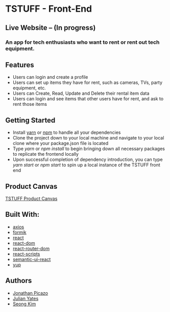 #  TSTUFF - Front-End

## Live Website  – (In progress)  
### An app for tech enthusiasts who want to rent or rent out tech equipment.

## Features
- Users can login and create a profile
- Users can set up items they have for rent, such as cameras, TVs, party
  equipment, etc.
- Users can Create, Read, Update and Delete their rental item data
- Users can login and see items that other users have for rent, and ask to rent
  those items  

## Getting Started
- Install [yarn](https://yarnpkg.com/en/) or [npm](https://www.npmjs.com/) to handle all your dependencies
- Clone the project down to your local machine and navigate to your local clone where your package.json file is located
- Type *yarn* or *npm install* to begin bringing down all necessary packages to replicate the frontend locally
- Upon successful completion of dependency introduction, you can type *yarn start* or *npm start* to spin up a local instance of the TSTUFF front end

## Product Canvas
[TSTUFF Product Canvas](https://docs.google.com/document/d/1rQV-umqBiBXv-vL6ze1_EqSxrbDX0bPFn-SYqJbcoko/edit#)


## Built With:
* [axios](https://www.npmjs.com/package/axios)
* [formik](https://www.npmjs.com/package/formik)
* [react](https://www.npmjs.com/package/react)
* [react-dom](https://www.npmjs.com/package/react-dom)
* [react-router-dom](https://www.npmjs.com/package/react-router-dom)
* [react-scripts](https://www.npmjs.com/package/react-scripts)
* [semantic-ui-react](https://www.npmjs.com/package/semantic-ui-react)
* [yup](https://www.npmjs.com/package/yup)

## Authors 
- [Jonathan Picazo](https://github.com/macjabeth)
- [Julian Yates](https://github.com/julian2323)
- [Seong Kim](https://github.com/seongck)
